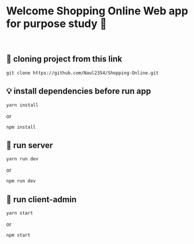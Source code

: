 # Welcome Shopping Online Web app for purpose study 👋
<br>

## 🐧 cloning project from this link 

```
git clone https://github.com/Naul2354/Shopping-Online.git
```

## 💡 install dependencies before run app

```
yarn install
```

<p>or</p>

```
npm install
```

## 🔎 run server

```
yarn run dev
```

<p>or</p>

```
npm run dev
```
## 🔎 run client-admin

```
yarn start
```

<p>or</p>

```
npm start
```

<!-- ## 🖥️ open this app at your browser

```
http://localhost:8089
``` -->

